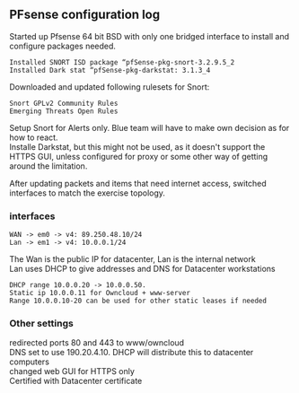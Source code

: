 ## PFsense configuration log

Started up Pfsense 64 bit BSD with only one bridged interface to install and configure packages needed.
```
Installed SNORT ISD package “pfSense-pkg-snort-3.2.9.5_2
Installed Dark stat “pfSense-pkg-darkstat: 3.1.3_4
```
Downloaded and updated following rulesets for Snort:
```
Snort GPLv2 Community Rules
Emerging Threats Open Rules
```
Setup Snort for Alerts only. Blue team will have to make own decision as for how to react.  
Installe Darkstat, but this might not be used, as it doesn't support the HTTPS GUI, unless configured for proxy or some other way of getting around the limitation.  

After updating packets and items that need internet access, switched interfaces to match the exercise topology.  

### interfaces  
```
WAN -> em0 -> v4: 89.250.48.10/24  
Lan -> em1 -> v4: 10.0.0.1/24  
```

The Wan is the public IP for datacenter, Lan is the internal network  
Lan uses DHCP to give addresses and DNS for Datacenter workstations  
```
DHCP range 10.0.0.20 -> 10.0.0.50. 
Static ip 10.0.0.11 for Owncloud + www-server  
Range 10.0.0.10-20 can be used for other static leases if needed  
```
### Other settings  

redirected ports 80 and 443 to www/owncloud  
DNS set to use 190.20.4.10. DHCP will distribute this to datacenter computers  
changed web GUI for HTTPS only  
Certified with Datacenter certificate  
